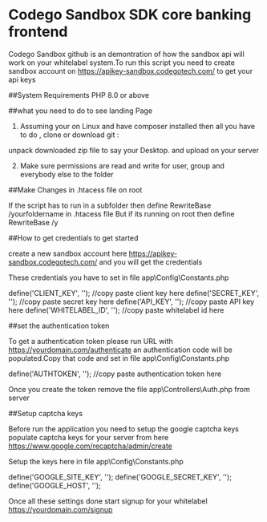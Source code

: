 # Codego Sandbox SDK core banking frontend

Codego Sandbox github is an demontration of how the sandbox api will work on your whitelabel system.To run this script you need to create sandbox account on https://apikey-sandbox.codegotech.com/ to get your api keys

##System Requirements
	PHP 8.0 or above

##what you need to do to see landing Page

1) Assuming your on Linux and have composer installed then all you have to do , clone or download git :

unpack downloaded zip file to say your Desktop.
and upload on your server


2) Make sure permissions are  read and write  for user, group and everybody else to the folder

##Make Changes in .htacess file on root

If the script has to run in a subfolder then define RewriteBase /yourfoldername  in .htacess file
But if its running on root then define RewriteBase /y

	

##How to get credentials to get started

create a new sandbox account here https://apikey-sandbox.codegotech.com/  and you will get the credentials 

These credentials you have to set in file app\Config\Constants.php


define('CLIENT_KEY', '');       //copy paste client key here
define('SECRET_KEY', '');      //copy paste secret key here
define('API_KEY', '');		  //copy paste API key here
define('WHITELABEL_ID', ''); //copy paste whitelabel id here

##set the authentication token

To get a authentication token please run URL with https://yourdomain.com/authenticate an authentication code will be populated.Copy that code and set in file app\Config\Constants.php

define('AUTHTOKEN', '');  //copy paste authentication token here

Once you create the token remove the file app\Controllers\Auth.php from server


##Setup captcha keys

Before run the application you need to setup the google captcha keys
populate captcha keys for your server from here https://www.google.com/recaptcha/admin/create

Setup the keys here in file app\Config\Constants.php

define('GOOGLE_SITE_KEY', '');
define('GOOGLE_SECRET_KEY', '');
define('GOOGLE_HOST', '');


Once all these settings done start signup for your whitelabel https://yourdomain.com/signup

	
